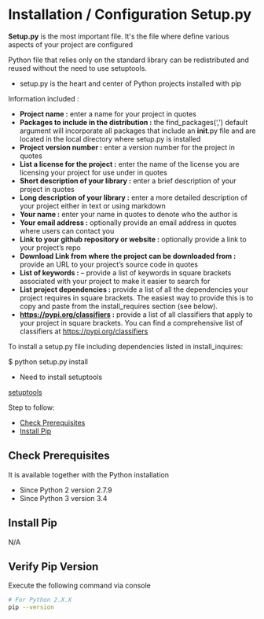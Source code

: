 # Installation / Configuration Setup.py

**Setup.py** is the most important file. It's the file where define various aspects of your project are configured


Python file that relies only on the standard library can be redistributed and reused without the need to use setuptools.

* setup.py is the heart and center of Python projects installed with pip

Information included :

* **Project name :** enter a name for your project in quotes
* **Packages to include in the distribution :** the find_packages(‘,’) default argument will incorporate all packages that include an __init__.py file and are located in the local directory where setup.py is installed
* **Project version number :** enter a version number for the project in quotes
* **List a license for the project :** enter the name of the license you are licensing your project for use under in quotes
* **Short description of your library :** enter a brief description of your project in quotes
* **Long description of your library :** enter a more detailed description of your project either in text or using markdown
* **Your name :** enter your name in quotes to denote who the author is
* **Your email address :** optionally provide an email address in quotes where users can contact you
* **Link to your github repository or website :** optionally provide a link to your project’s repo
* **Download Link from where the project can be downloaded from :** provide an URL to your project’s source code in quotes
* **List of keywords :** – provide a list of keywords in square brackets associated with your project to make it easier to search for
* **List project dependencies :** provide a list of all the dependencies your project requires in square brackets. The easiest way to provide this is to copy and paste from the install_requires section (see below).
* **https://pypi.org/classifiers :** provide a list of all classifiers that apply to your project in square brackets. You can find a comprehensive list of classifiers at https://pypi.org/classifiers


To install a setup.py file including dependencies listed in install_inquires:

$ python setup.py install 



* Need to install setuptools


[setuptools](https://pypi.org/project/setuptools/)


Step to follow:

- [Check Prerequisites](#check-prerequisites)
- [Install Pip](#install-pip)





## Check Prerequisites

It is available together with the Python installation

 * Since Python 2 version 2.7.9
 * Since Python 3 version 3.4





## Install Pip

N/A





## Verify Pip Version

Execute the following command via console

```bash
# For Python 2.X.X
pip --version
```

